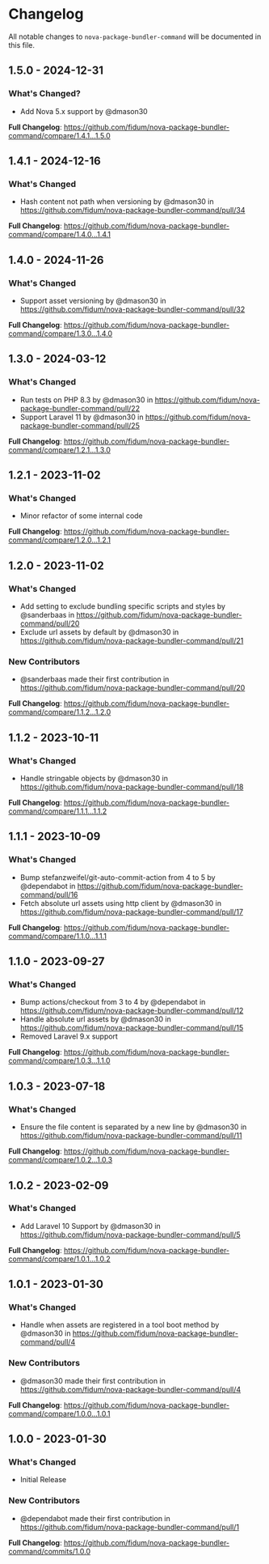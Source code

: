 # Changelog

All notable changes to `nova-package-bundler-command` will be documented in this file.

## 1.5.0 - 2024-12-31

### What's Changed?

* Add Nova 5.x support by @dmason30

**Full Changelog**: https://github.com/fidum/nova-package-bundler-command/compare/1.4.1...1.5.0

## 1.4.1 - 2024-12-16

### What's Changed

* Hash content not path when versioning by @dmason30 in https://github.com/fidum/nova-package-bundler-command/pull/34

**Full Changelog**: https://github.com/fidum/nova-package-bundler-command/compare/1.4.0...1.4.1

## 1.4.0 - 2024-11-26

### What's Changed

* Support asset versioning by @dmason30 in https://github.com/fidum/nova-package-bundler-command/pull/32

**Full Changelog**: https://github.com/fidum/nova-package-bundler-command/compare/1.3.0...1.4.0

## 1.3.0 - 2024-03-12

### What's Changed

* Run tests on PHP 8.3 by @dmason30 in https://github.com/fidum/nova-package-bundler-command/pull/22
* Support Laravel 11 by @dmason30 in https://github.com/fidum/nova-package-bundler-command/pull/25

**Full Changelog**: https://github.com/fidum/nova-package-bundler-command/compare/1.2.1...1.3.0

## 1.2.1 - 2023-11-02

### What's Changed

- Minor refactor of some internal code

**Full Changelog**: https://github.com/fidum/nova-package-bundler-command/compare/1.2.0...1.2.1

## 1.2.0 - 2023-11-02

### What's Changed

- Add setting to exclude bundling specific scripts and styles by @sanderbaas in https://github.com/fidum/nova-package-bundler-command/pull/20
- Exclude url assets by default by @dmason30 in https://github.com/fidum/nova-package-bundler-command/pull/21

### New Contributors

- @sanderbaas made their first contribution in https://github.com/fidum/nova-package-bundler-command/pull/20

**Full Changelog**: https://github.com/fidum/nova-package-bundler-command/compare/1.1.2...1.2.0

## 1.1.2 - 2023-10-11

### What's Changed

- Handle stringable objects by @dmason30 in https://github.com/fidum/nova-package-bundler-command/pull/18

**Full Changelog**: https://github.com/fidum/nova-package-bundler-command/compare/1.1.1...1.1.2

## 1.1.1 - 2023-10-09

### What's Changed

- Bump stefanzweifel/git-auto-commit-action from 4 to 5 by @dependabot in https://github.com/fidum/nova-package-bundler-command/pull/16
- Fetch absolute url assets using http client by @dmason30 in https://github.com/fidum/nova-package-bundler-command/pull/17

**Full Changelog**: https://github.com/fidum/nova-package-bundler-command/compare/1.1.0...1.1.1

## 1.1.0 - 2023-09-27

### What's Changed

- Bump actions/checkout from 3 to 4 by @dependabot in https://github.com/fidum/nova-package-bundler-command/pull/12
- Handle absolute url assets by @dmason30 in https://github.com/fidum/nova-package-bundler-command/pull/15
- Removed Laravel 9.x support

**Full Changelog**: https://github.com/fidum/nova-package-bundler-command/compare/1.0.3...1.1.0

## 1.0.3 - 2023-07-18

### What's Changed

- Ensure the file content is separated by a new line by @dmason30 in https://github.com/fidum/nova-package-bundler-command/pull/11

**Full Changelog**: https://github.com/fidum/nova-package-bundler-command/compare/1.0.2...1.0.3

## 1.0.2 - 2023-02-09

### What's Changed

- Add Laravel 10 Support by @dmason30 in https://github.com/fidum/nova-package-bundler-command/pull/5

**Full Changelog**: https://github.com/fidum/nova-package-bundler-command/compare/1.0.1...1.0.2

## 1.0.1 - 2023-01-30

### What's Changed

- Handle when assets are registered in a tool boot method by @dmason30 in https://github.com/fidum/nova-package-bundler-command/pull/4

### New Contributors

- @dmason30 made their first contribution in https://github.com/fidum/nova-package-bundler-command/pull/4

**Full Changelog**: https://github.com/fidum/nova-package-bundler-command/compare/1.0.0...1.0.1

## 1.0.0 - 2023-01-30

### What's Changed

- Initial Release

### New Contributors

- @dependabot made their first contribution in https://github.com/fidum/nova-package-bundler-command/pull/1

**Full Changelog**: https://github.com/fidum/nova-package-bundler-command/commits/1.0.0
